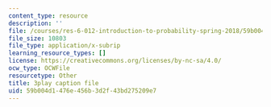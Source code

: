 ```yaml
---
content_type: resource
description: ''
file: /courses/res-6-012-introduction-to-probability-spring-2018/59b004d1476e456b3d2f43bd275209e7_qgICsL7ybWc.srt
file_size: 10803
file_type: application/x-subrip
learning_resource_types: []
license: https://creativecommons.org/licenses/by-nc-sa/4.0/
ocw_type: OCWFile
resourcetype: Other
title: 3play caption file
uid: 59b004d1-476e-456b-3d2f-43bd275209e7
---
```

